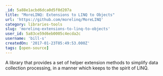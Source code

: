 ```yaml
---
_id: 5a88e1acbd6dca0d5f0d207a
title: "MoreLINQ: Extensions to LINQ to Objects"
url: 'https://github.com/morelinq/MoreLINQ'
category: libraries-tools
slug: 'morelinq-extensions-to-linq-to-objects'
user_id: 5a83ce59d6eb0005c4ecda2c
username: 'bill-s'
createdOn: '2017-01-23T05:49:53.000Z'
tags: [open-source]
---
```


A library that provides a set of helper extension methods to simplify data collection processing, in a manner which keeps to the spirit of LINQ.
